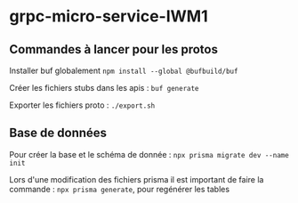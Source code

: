 # grpc-micro-service-IWM1

## Commandes à lancer pour les protos

Installer buf globalement
`npm install --global @bufbuild/buf`

Créer les fichiers stubs dans les apis :
`buf generate`

Exporter les fichiers proto :
`./export.sh`

## Base de données

Pour créer la base et le schéma de donnée :
`npx prisma migrate dev --name init`

Lors d'une modification des fichiers prisma il est important de faire la commande :
`npx prisma generate`, pour regénérer les tables
